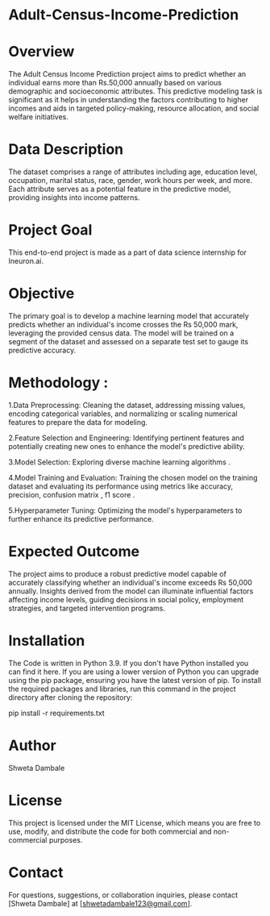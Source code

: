 # Adult-Census-Income-Prediction
# Overview

The Adult Census Income Prediction project aims to predict whether an individual earns more than Rs.50,000 annually based on various demographic and socioeconomic attributes. This predictive modeling task is significant as it helps in understanding the factors contributing to higher incomes and aids in targeted policy-making, resource allocation, and social welfare initiatives.

# Data Description

The dataset comprises a range of attributes including age, education level, occupation, marital status, race, gender, work hours per week, and more. Each attribute serves as a potential feature in the predictive model, providing insights into income patterns.

# Project Goal

This end-to-end project is made as a part of data science internship for Ineuron.ai.

# Objective

The primary goal is to develop a machine learning model that accurately predicts whether an individual's income crosses the Rs 50,000 mark, leveraging the provided census data. The model will be trained on a segment of the dataset and assessed on a separate test set to gauge its predictive accuracy.

# Methodology :

1.Data Preprocessing: Cleaning the dataset, addressing missing values, encoding categorical variables, and normalizing or scaling numerical features to prepare the data for modeling.

2.Feature Selection and Engineering: Identifying pertinent features and potentially creating new ones to enhance the model's predictive ability.

3.Model Selection: Exploring diverse machine learning algorithms .

4.Model Training and Evaluation: Training the chosen model on the training dataset and evaluating its performance using metrics like accuracy, precision, confusion matrix , f1 score .

5.Hyperparameter Tuning: Optimizing the model's hyperparameters to further enhance its predictive performance.

# Expected Outcome

The project aims to produce a robust predictive model capable of accurately classifying whether an individual's income exceeds Rs 50,000 annually. Insights derived from the model can illuminate influential factors affecting income levels, guiding decisions in social policy, employment strategies, and targeted intervention programs.

# Installation

The Code is written in Python 3.9. If you don't have Python installed you can find it here. If you are using a lower version of Python you can upgrade using the pip package, ensuring you have the latest version of pip. To install the required packages and libraries, run this command in the project directory after cloning the repository:

pip install -r requirements.txt

# Author

Shweta Dambale 

# License

This project is licensed under the MIT License, which means you are free to use, modify, and distribute the code for both commercial and non-commercial purposes.

# Contact

For questions, suggestions, or collaboration inquiries, please contact [Shweta Dambale] at [shwetadambale123@gmail.com].

